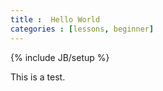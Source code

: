 ```yaml
---
title :  Hello World
categories : [lessons, beginner]
---
```


{% include JB/setup %}

This is a test.